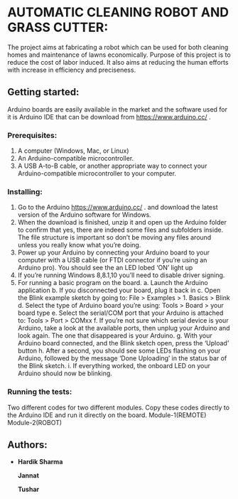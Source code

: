 # AUTOMATIC CLEANING ROBOT AND GRASS CUTTER:
The project aims at fabricating a robot which can be used for both cleaning homes and maintenance of lawns economically. Purpose of this project is to reduce the cost of labor induced. It also aims at reducing the human efforts with increase in efficiency and preciseness. 

## Getting started:
Arduino boards are easily available in the market and the software used for it is Arduino IDE that can be download from https://www.arduino.cc/ .

### Prerequisites:
1. A computer (Windows, Mac, or Linux)
2. An Arduino-compatible microcontroller.
3. A USB A-to-B cable, or another appropriate way to connect your Arduino-compatible microcontroller to your computer.

### Installing:
1. Go to the Arduino https://www.arduino.cc/ . and download the latest version of the Arduino software for Windows.
2. When the download is finished, unzip it and open up the Arduino folder to confirm that yes, there are indeed some files and subfolders inside. The file structure is important so don’t be moving any files around unless you really know what you’re doing.
3. Power up your Arduino by connecting your Arduino board to your computer with a USB cable (or FTDI connector if you’re using an Arduino pro). You should see the an LED lobed ‘ON’ light up
4. If you’re running Windows 8,8.1,10 you’ll need to disable driver signing.
5. For running a basic program on the board.
	a.	Launch the Arduino application
	b.	If you disconnected your board, plug it back in
	c.	 Open the Blink example sketch by going to: File > Examples > 1. Basics > Blink
	d.	 Select the type of Arduino board you’re using: Tools > Board > your board type
	e.	 Select the serial/COM port that your Arduino is attached to: Tools > Port > COMxx
	f.	If you’re not sure which serial device is your Arduino, take a look at the available ports, then unplug your Arduino and look again. The one that disappeared is your Arduino.
	g.	 With your Arduino board connected, and the Blink sketch open, press the ‘Upload’ button
	h.	 After a second, you should see some LEDs flashing on your Arduino, followed by the message ‘Done Uploading’ in the status bar of the Blink sketch.
	i.	If everything worked, the onboard LED on your Arduino should now be blinking.

### Running the tests:
Two different codes for two different modules. Copy these codes directly to the Arduino IDE and run it directly on the board.
Module-1(REMOTE)
Module-2(ROBOT)

## Authors:

* **Hardik Sharma**

   **Jannat**
  
   **Tushar**


